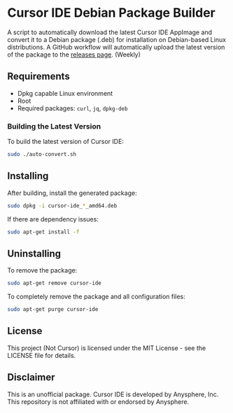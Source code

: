 # Cursor IDE Debian Package Builder

A script to automatically download the latest Cursor IDE AppImage and convert it to a Debian package (.deb) for installation on Debian-based Linux distributions. A GitHub workflow will automatically upload the latest version of the package to the [releases page](https://github.com/jackinthebox52/cursor-deb/releases). (Weekly)

## Requirements

- Dpkg capable Linux environment
- Root
- Required packages: `curl`, `jq`, `dpkg-deb`


### Building the Latest Version

To build the latest version of Cursor IDE:

```bash
sudo ./auto-convert.sh
```

## Installing

After building, install the generated package:

```bash
sudo dpkg -i cursor-ide_*_amd64.deb
```

If there are dependency issues:

```bash
sudo apt-get install -f
```

## Uninstalling

To remove the package:

```bash
sudo apt-get remove cursor-ide
```

To completely remove the package and all configuration files:

```bash
sudo apt-get purge cursor-ide
```

## License

This project (Not Cursor) is licensed under the MIT License - see the LICENSE file for details.

## Disclaimer

This is an unofficial package. Cursor IDE is developed by Anysphere, Inc. This repository is not affiliated with or endorsed by Anysphere.